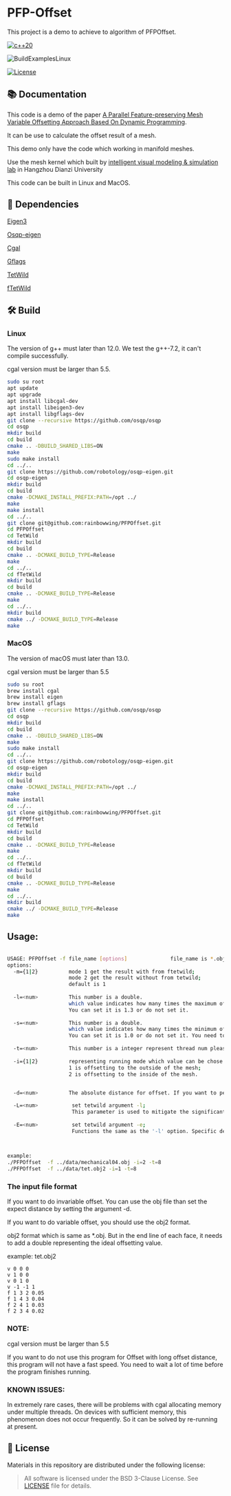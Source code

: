# PFP-Offset

This project is a demo to achieve to algorithm of PFPOffset.

[![c++20](https://img.shields.io/badge/standard-C++20-blue.svg?style=flat&logo=c%2B%2B)](https://isocpp.org)

![BuildExamplesLinux](https://github.com/rainbowwing/PFPOffset/workflows/CMake/badge.svg)

[![License](https://img.shields.io/badge/License-BSD_3--Clause-orange.svg)](https://github.com/rainbowwing/Thickening2/blob/main/LICENSE)
## 📚 Documentation

This code is a demo of the paper [A Parallel Feature-preserving Mesh Variable Offsetting Approach Based On Dynamic Programming]().

It can be use to calculate the offset result of a mesh.

This demo only have the code which working in manifold meshes.

Use the mesh kernel which built by [intelligent visual modeling & simulation lab](https://igame.hdu.edu.cn) in Hangzhou
Dianzi University

This code can be built in Linux and MacOS.

## 📄 Dependencies

[Eigen3](http://eigen.tuxfamily.org/index.php?title=Main_Page)

[Osqp-eigen](https://github.com/robotology/osqp-eigen#osqp-eigen)

[Cgal](https://www.cgal.org)

[Gflags](https://github.com/gflags/gflags)

[TetWild](https://github.com/Yixin-Hu/TetWild)

[fTetWild]( https://github.com/wildmeshing/fTetWild.git)

## 🛠️ Build

### Linux
The version of g++ must later than 12.0. We test the g++-7.2, it can't compile successfully.

cgal version must be larger than 5.5.
```bash
sudo su root
apt update
apt upgrade
apt install libcgal-dev 
apt install libeigen3-dev 
apt install libgflags-dev 
git clone --recursive https://github.com/osqp/osqp
cd osqp
mkdir build
cd build
cmake .. -DBUILD_SHARED_LIBS=ON
make
sudo make install
cd ../..
git clone https://github.com/robotology/osqp-eigen.git
cd osqp-eigen
mkdir build
cd build
cmake -DCMAKE_INSTALL_PREFIX:PATH=/opt ../
make
make install
cd ../..
git clone git@github.com:rainbowwing/PFPOffset.git
cd PFPOffset
cd TetWild
mkdir build
cd build
cmake .. -DCMAKE_BUILD_TYPE=Release
make
cd ../..
cd fTetWild
mkdir build
cd build
cmake .. -DCMAKE_BUILD_TYPE=Release
make
cd ../..
mkdir build
cmake ../ -DCMAKE_BUILD_TYPE=Release
make

```

### MacOS
The version of macOS must later than 13.0.

cgal version must be larger than 5.5
```bash
sudo su root
brew install cgal
brew install eigen
brew install gflags
git clone --recursive https://github.com/osqp/osqp
cd osqp
mkdir build
cd build
cmake .. -DBUILD_SHARED_LIBS=ON
make
sudo make install
cd ../..
git clone https://github.com/robotology/osqp-eigen.git
cd osqp-eigen
mkdir build
cd build
cmake -DCMAKE_INSTALL_PREFIX:PATH=/opt ../
make
make install
cd ../..
git clone git@github.com:rainbowwing/PFPOffset.git
cd PFPOffset
cd TetWild
mkdir build
cd build
cmake .. -DCMAKE_BUILD_TYPE=Release
make
cd ../..
cd fTetWild
mkdir build
cd build
cmake .. -DCMAKE_BUILD_TYPE=Release
make
cd ../..
mkdir build
cmake ../ -DCMAKE_BUILD_TYPE=Release
make

```

## Usage:

```bash

USAGE: PFPOffset -f file_name [options]              file_name is *.obj or *.obj2      
options:
  -m={1|2}          mode 1 get the result with from ftetwild;
                    mode 2 get the result without from tetwild;
                    default is 1
                    
  -l=<num>          This number is a double.
                    which value indicates how many times the maximum offset distance is the ideal offset distance.
                    You can set it is 1.3 or do not set it. 
                    
  -s=<num>          This number is a double.
                    which value indicates how many times the minimum offset distance is the ideal offset distance.
                    You can set it is 1.0 or do not set it. You need to ensure that the value of -s is less than -l.
                    
  -t=<num>          This number is a integer represent thread num please set this value depend the number of cpu cores of you device.
  
  -i={1|2}          representing running mode which value can be chose in 1,2. 
                    1 is offsetting to the outside of the mesh;
                    2 is offsetting to the inside of the mesh.
                    

  -d=<num>          The absolute distance for offset. If you want to perform variable offset, please do not use this parameter, but use the obj2 file.

  -L=<num>           set tetwild argument -l; 
                     This parameter is used to mitigate the significant deviation in the generated mesh size caused by tetwild\'s computations. Specific details can be found in the tetwild documentation.
  
  -E=<num>           set tetwild argument -e;
                     Functions the same as the '-l' option. Specific details can be found in the tetwild documentation.


                    
example:
./PFPOffset  -f ../data/mechanical04.obj -i=2 -t=8       
./PFPOffset  -f ../data/tet.obj2 -i=1 -t=8 
```


### The input file format

If you want to do invariable offset. You can use the obj file than set the expect distance by setting the argument -d.

If you want to do variable offset, you should use the obj2 format.

obj2 format which is same as *.obj. But in the end line of each face, it needs to add a double representing the ideal offsetting value.


example: tet.obj2
```text
v 0 0 0
v 1 0 0
v 0 1 0
v -1 -1 1
f 1 3 2 0.05
f 1 4 3 0.04
f 2 4 1 0.03
f 2 3 4 0.02

```

### NOTE:

cgal version must be larger than 5.5

If you want to do not use this program for Offset with long offset distance, this program will not have a fast speed.
You need to wait a lot of time before the program finishes running.

### KNOWN ISSUES:

In extremely rare cases, there will be problems with cgal allocating memory under multiple threads. On devices with sufficient memory, this phenomenon does not occur frequently.
So it can be solved by re-running at present.


## 📝 License
Materials in this repository are distributed under the following license:

> All software is licensed under the BSD 3-Clause License. See [LICENSE](https://github.com/rainbowwing/PFPOffset/blob/main/LICENSE) file for details.